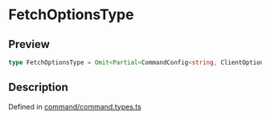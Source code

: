 
      
# FetchOptionsType

<div class="api-docs__section" data-reactroot="">

## Preview

</div><div class="api-docs__preview type single" data-reactroot="">

```ts
type FetchOptionsType = Omit<Partial<CommandConfig<string, ClientOptions>>, endpoint | method>;
```

</div><div class="api-docs__section" data-reactroot="">

## Description

</div><div class="api-docs__description" data-reactroot=""><span class="api-docs__do-not-parse">



</span></div><div class="api-docs__definition" data-reactroot="">

Defined in [command/command.types.ts](https://github.com/BetterTyped/hyper-fetch/blob/089b54eb/packages/core/src/command/command.types.ts#L195)

</div>